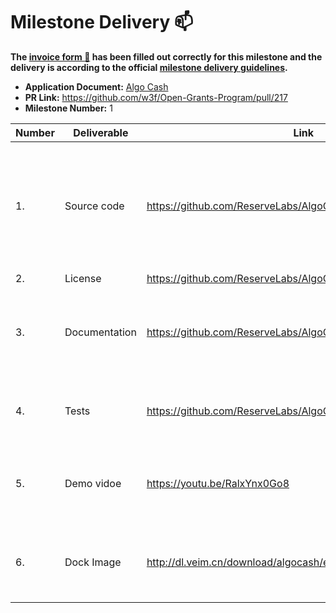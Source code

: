 # Milestone Delivery :mailbox:

**The [invoice form :pencil:](https://docs.google.com/forms/d/e/1FAIpQLSdSqj2vYjvpiIytkjcc40Pwl0Eg76WGUAq5L9e8eFuuOegmLw/viewform) has been filled out correctly for this milestone and the delivery is according to the official [milestone delivery guidelines](https://github.com/w3f/General-Grants-Program/blob/master/grants/milestone-deliverables-guidelines.md).**  

* **Application Document:** [Algo Cash](https://github.com/w3f/Open-Grants-Program/blob/master/applications/AlgoCash.md)
* **PR Link:** https://github.com/w3f/Open-Grants-Program/pull/217
* **Milestone Number:** 1



| Number | Deliverable | Link | Notes |
| ------------- | ------------- | ------------- |------------- |
| 1. | Source code|https://github.com/ReserveLabs/AlgoCash|Token mint, Bond purchase and redemption are deliverable functions in this milestone.| 
| 2.  | License|https://github.com/ReserveLabs/AlgoCash/blob/main/LICENSE| Apache 2.0 |
| 3.  | Documentation|https://github.com/ReserveLabs/AlgoCash/blob/main/README.md| Brief Intro of Algo Cash, code structure and how to deploy the contracts.| 
| 4.  | Tests|https://github.com/ReserveLabs/AlgoCash/tree/main/tests|Tests for Distribution, Treasury and Boradroom|   
| 5.  | Demo vidoe|https://youtu.be/RalxYnx0Go8| Demo for ALB and ALC working woth Treasury.| 
| 6.  |Dock Image| http://dl.veim.cn/download/algocash/europa-algocash.tar.gz|Please kindly follow the [README](https://github.com/ReserveLabs/AlgoCash/blob/main/README.md#docker) to run the docker.|
